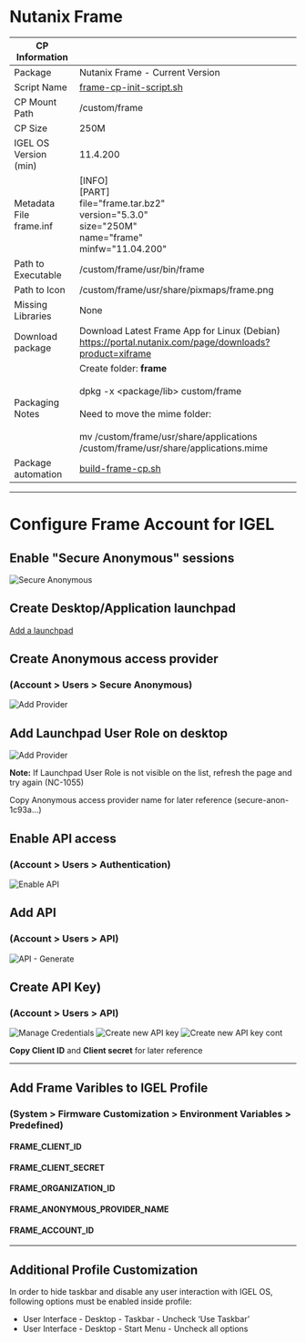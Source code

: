 # Nutanix Frame

|  CP Information |            |
|--------------------|------------|
| Package | Nutanix Frame - Current Version |
| Script Name | [frame-cp-init-script.sh](frame-cp-init-script.sh) |
| CP Mount Path | /custom/frame |
| CP Size | 250M |
| IGEL OS Version (min) | 11.4.200 |
| Metadata File <br /> frame.inf | [INFO] <br /> [PART] <br /> file="frame.tar.bz2" <br /> version="5.3.0" <br /> size="250M" <br /> name="frame" <br /> minfw="11.04.200" |
| Path to Executable | /custom/frame/usr/bin/frame |
| Path to Icon | /custom/frame/usr/share/pixmaps/frame.png |
| Missing Libraries | None |
| Download package | Download Latest Frame App for Linux (Debian) <br /> https://portal.nutanix.com/page/downloads?product=xiframe |
| Packaging Notes | Create folder: **frame** <br /><br /> dpkg -x <package/lib> custom/frame <br /><br /> Need to move the mime folder: <br /><br />mv /custom/frame/usr/share/applications /custom/frame/usr/share/applications.mime |
| Package automation | [build-frame-cp.sh](build-frame-cp.sh) |

-----
# Configure Frame Account for IGEL

## Enable "Secure Anonymous" sessions

![Secure Anonymous](images/Frame_01.png)

## Create Desktop/Application launchpad

[Add a launchpad](https://docs.frame.nutanix.com/launchpad-management/add-launchpad.html)

## Create Anonymous access provider
### (Account > Users > Secure Anonymous)

![Add Provider](images/Frame_02.png)

## Add Launchpad User Role on desktop

![Add Provider](images/Frame_03.png)

**Note:** If Launchpad User Role is not visible on the list, refresh the page and try again (NC-1055)

Copy Anonymous access provider name for later reference
(secure-anon-1c93a…)

## Enable API access
### (Account > Users > Authentication)

![Enable API](images/Frame_04.png)

## Add API
### (Account > Users > API)

![API - Generate](images/Frame_05.png)

## Create API Key)
### (Account > Users > API)

![Manage Credentials](images/Frame_06.png)
![Create new API key](images/Frame_07.png)
![Create new API key cont](images/Frame_08.png)

**Copy Client ID** and **Client secret** for later reference

-----

## Add Frame Varibles to IGEL Profile
### (System > Firmware Customization > Environment Variables > Predefined)

#### FRAME_CLIENT_ID
#### FRAME_CLIENT_SECRET
#### FRAME_ORGANIZATION_ID
#### FRAME_ANONYMOUS_PROVIDER_NAME
#### FRAME_ACCOUNT_ID

-----

## Additional Profile Customization

In order to hide taskbar and disable any user interaction with IGEL OS, following options must be enabled inside profile:

- User Interface - Desktop - Taskbar - Uncheck ‘Use Taskbar’
- User Interface - Desktop - Start Menu - Uncheck all options
